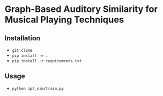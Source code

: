 # Graph-Based Auditory Similarity for Musical Playing Techniques

## Installation
- `git clone`
- `pip install -e .`
- `pip install -r requirements.txt`


## Usage
- `python ipt_sim/train.py`
